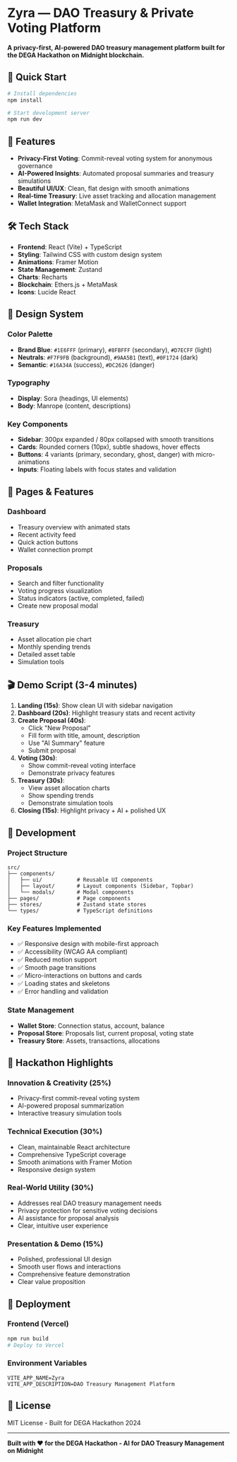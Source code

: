 # Zyra — DAO Treasury & Private Voting Platform

**A privacy-first, AI-powered DAO treasury management platform built for the DEGA Hackathon on Midnight blockchain.**

## 🚀 Quick Start

```bash
# Install dependencies
npm install

# Start development server
npm run dev
```

## 🎯 Features

- **Privacy-First Voting**: Commit-reveal voting system for anonymous governance
- **AI-Powered Insights**: Automated proposal summaries and treasury simulations
- **Beautiful UI/UX**: Clean, flat design with smooth animations
- **Real-time Treasury**: Live asset tracking and allocation management
- **Wallet Integration**: MetaMask and WalletConnect support

## 🛠 Tech Stack

- **Frontend**: React (Vite) + TypeScript
- **Styling**: Tailwind CSS with custom design system
- **Animations**: Framer Motion
- **State Management**: Zustand
- **Charts**: Recharts
- **Blockchain**: Ethers.js + MetaMask
- **Icons**: Lucide React

## 🎨 Design System

### Color Palette
- **Brand Blue**: `#1E6FFF` (primary), `#8FBFFF` (secondary), `#D7ECFF` (light)
- **Neutrals**: `#F7F9FB` (background), `#9AA5B1` (text), `#0F1724` (dark)
- **Semantic**: `#16A34A` (success), `#DC2626` (danger)

### Typography
- **Display**: Sora (headings, UI elements)
- **Body**: Manrope (content, descriptions)

### Key Components
- **Sidebar**: 300px expanded / 80px collapsed with smooth transitions
- **Cards**: Rounded corners (10px), subtle shadows, hover effects
- **Buttons**: 4 variants (primary, secondary, ghost, danger) with micro-animations
- **Inputs**: Floating labels with focus states and validation

## 📱 Pages & Features

### Dashboard
- Treasury overview with animated stats
- Recent activity feed
- Quick action buttons
- Wallet connection prompt

### Proposals
- Search and filter functionality
- Voting progress visualization
- Status indicators (active, completed, failed)
- Create new proposal modal

### Treasury
- Asset allocation pie chart
- Monthly spending trends
- Detailed asset table
- Simulation tools

## 🎬 Demo Script (3-4 minutes)

1. **Landing (15s)**: Show clean UI with sidebar navigation
2. **Dashboard (20s)**: Highlight treasury stats and recent activity
3. **Create Proposal (40s)**: 
   - Click "New Proposal"
   - Fill form with title, amount, description
   - Use "AI Summary" feature
   - Submit proposal
4. **Voting (30s)**: 
   - Show commit-reveal voting interface
   - Demonstrate privacy features
5. **Treasury (30s)**: 
   - View asset allocation charts
   - Show spending trends
   - Demonstrate simulation tools
6. **Closing (15s)**: Highlight privacy + AI + polished UX

## 🔧 Development

### Project Structure
```
src/
├── components/
│   ├── ui/           # Reusable UI components
│   ├── layout/       # Layout components (Sidebar, Topbar)
│   └── modals/       # Modal components
├── pages/            # Page components
├── stores/           # Zustand state stores
└── types/            # TypeScript definitions
```

### Key Features Implemented
- ✅ Responsive design with mobile-first approach
- ✅ Accessibility (WCAG AA compliant)
- ✅ Reduced motion support
- ✅ Smooth page transitions
- ✅ Micro-interactions on buttons and cards
- ✅ Loading states and skeletons
- ✅ Error handling and validation

### State Management
- **Wallet Store**: Connection status, account, balance
- **Proposal Store**: Proposals list, current proposal, voting state
- **Treasury Store**: Assets, transactions, allocations

## 🎯 Hackathon Highlights

### Innovation & Creativity (25%)
- Privacy-first commit-reveal voting system
- AI-powered proposal summarization
- Interactive treasury simulation tools

### Technical Execution (30%)
- Clean, maintainable React architecture
- Comprehensive TypeScript coverage
- Smooth animations with Framer Motion
- Responsive design system

### Real-World Utility (30%)
- Addresses real DAO treasury management needs
- Privacy protection for sensitive voting decisions
- AI assistance for proposal analysis
- Clear, intuitive user experience

### Presentation & Demo (15%)
- Polished, professional UI design
- Smooth user flows and interactions
- Comprehensive feature demonstration
- Clear value proposition

## 🚀 Deployment

### Frontend (Vercel)
```bash
npm run build
# Deploy to Vercel
```

### Environment Variables
```env
VITE_APP_NAME=Zyra
VITE_APP_DESCRIPTION=DAO Treasury Management Platform
```

## 📄 License

MIT License - Built for DEGA Hackathon 2024

---

**Built with ❤️ for the DEGA Hackathon - AI for DAO Treasury Management on Midnight**
